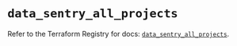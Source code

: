 # `data_sentry_all_projects`

Refer to the Terraform Registry for docs: [`data_sentry_all_projects`](https://registry.terraform.io/providers/jianyuan/sentry/0.14.3/docs/data-sources/all_projects).

